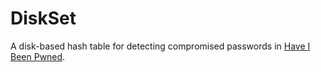 # DiskSet

A disk-based hash table for detecting compromised passwords in [Have I Been Pwned](https://haveibeenpwned.com/Passwords).
